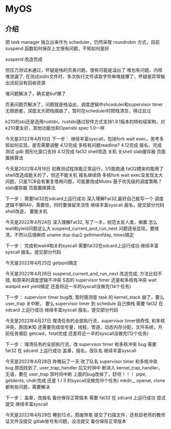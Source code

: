 # MyOS

## 介绍

把 task manager 独立出来作为 scheduler，仍然采取 roundrobin 方式，目前 suspend 函数如何保存上文很有问题，不知如何是好

suspend 改造完成

但压力测试未通过，怀疑是栈的页表问题，很有可能是溢出了
堆也有问题，内核堆泄漏了, 在测试stdin文件时，多次执行文件读取字符串堆就爆了，怀疑是异常输出流前没有回收资源

堆问题解决了，确实是buf爆了

页表问题页解决了，问题就是栈溢出，调度逻辑中shceduler和supervisor timer无限嵌套，深度太大把栈搞崩了，暂时在scheduler时把栈清空，得过且过

k210的sbi还是选用rustsbi，rustsbi通过软件方式支持1.9.1版本的特权级架构，对k210更友好，其他功能也和Opensbi spec 1.0一样

今天是2022年4月10日
下一步：
继续丰富syscall，包括fork wait exec，思考多核如何实现，是否需要调整 4.12完成
多核有问题readline? 4.12完成
报名，完成测试
gdb 图形化窗口支持  4.12完成
fat32
shell改造   关机    关shell
slab缓存器
页面置换算法

今天是2022年4月18日
初赛测试程序能正常运行，1/5能跑通
fat32嫖来的能用了
shell改造成能关的了，但还不能关机
报名继续鸽
多核fork wait exec没发现太大问题，只是TCB会有重复借用问题，可能要改成Mutex
基于优先级的调度策略？
slab缓存器
页面置换算法

下一步：
需要fat32在sdcard上运行成功
深入理解Fat32,最好自己能写一个
调度逻辑不够RAII，需要改，同时要保留灵活性
继续丰富syscall
报名，提交部分代码
shell改造， 要能关机

今天是2022年4月24日
深入理解Fat32, 写了一半，规范太反人类，搁置
怎么wait和yield问题这么大
suspend_current_and_run_next 问题逐渐显现，要缕清，不然以后很麻烦
uname dup dup2 gettimeofday, times搞定

下一步：
完成和wait4相关的syscall
需要fat32在sdcard上运行成功
继续丰富syscall
报名，提交部分代码

今天是2022年4月25日
getppid搞定

今天是2022年4月26日
suspend_current_and_run_next 改造完成, 方法比较不错, 和原来的调度逻辑不冲突
S态的 supervisor timer 还是和多核有冲突
wait waitpid exit yield搞定
还差将近一半的syscall没做完(14个任务)

下一步：
supervisor timer bug改, 暂时猜测是 task 的 kernel_stack 崩了，要么 user_trap 关中断，
要么 supervisor timer 到 schedule 自己换栈
需要 fat32 在 sdcard 上运行成功
继续丰富syscall
报名，提交部分代码

今天是2022年4月27日
理清任务的全部执行流，supervisor timer很奇怪, 和多核冲突，原因未知
还需要完成信号量，线程，管道，动态内存分配，文件系统，月前任务艰巨
getcwd，fstat完成
还差将近一半的syscall没做完(12个任务)

下一步：
理清任务的全部执行流，改 supervisor timer 和多核冲突 bug
需要 fat32 在 sdcard 上运行成功
盖章，报名，改队名
继续丰富syscall

今天是2022年4月28日
昨晚玩了一天
改了队名
supervisor timer 和多核冲突 bug 原因找到了, user_trap_handler 后又时钟中
断进入 kernel_trap_handler，无语，要在 user_trap 禁时间中断
上面的bug改掉了，舒坦！！！
pipe, getdents, chdir完成
还差 1 / 3 的syscall没做完(9个任务)
mkdir_, openat, clone 都有些问题，需要解决

下一步：
盖章，改报名
备份保存正常版本
需要 fat32 在 sdcard 上运行成功
尝试提交
继续丰富syscall

今天是2022年4月29日
睡到12点，颓废煞笔
提交了扫描文件，还有邱老师的教师证文件没提交
gitlab账号有问题，没法提交
备份保存正常版本
